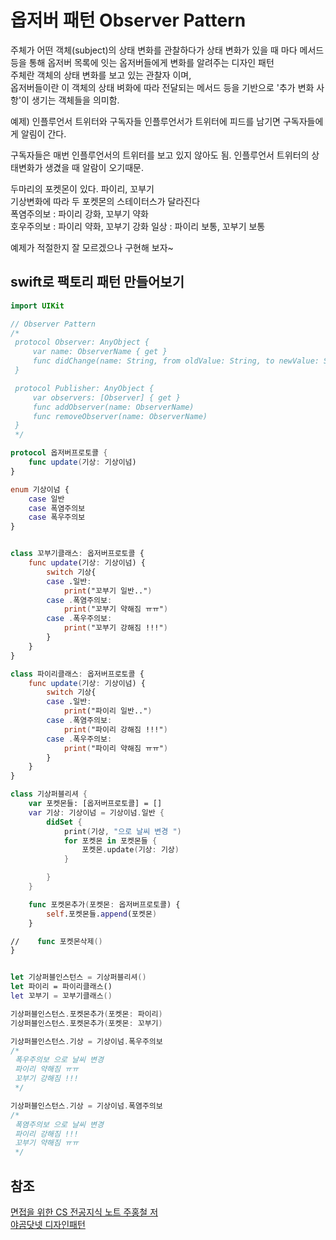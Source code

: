 # 옵저버 패턴 Observer Pattern

주체가 어떤 객체(subject)의 상태 변화를 관찰하다가 상태 변화가 있을 때 마다 메서드 등을 통해 옵저버 목록에 잇는 옵저버들에게 변화를 알려주는 디자인 패턴  
주체란 객체의 상태 변화를 보고 있는 관찰자 이며,  
옵저버들이란 이 객체의 상태 벼화에 따라 전달되는 메서드 등을 기반으로 '추가 변화 사항'이 생기는 객체들을 의미함.  

예제) 
인플루언서 트위터와 구독자들 
인플루언서가 트위터에 피드를 남기면 구독자들에게 알림이 간다. 

구독자들은 매번 인플루언서의 트위터를 보고 있지 않아도 됨. 인플루언서 트위터의 상태변화가 생겼을 때 알람이 오기때문. 


두마리의 포켓몬이 있다. 
파이리, 꼬부기  
기상변화에 따라 두 포켓몬의 스테이터스가 달라진다  
폭염주의보 : 파이리 강화, 꼬부기 약화  
호우주의보 : 파이리 약화, 꼬부기 강화
일상 : 파이리 보통, 꼬부기 보통

예제가 적절한지 잘 모르겠으나 구현해 보자~ 

## swift로 팩토리 패턴 만들어보기

```swift
import UIKit

// Observer Pattern
/*
 protocol Observer: AnyObject {
     var name: ObserverName { get }
     func didChange(name: String, from oldValue: String, to newValue: String)
 }

 protocol Publisher: AnyObject {
     var observers: [Observer] { get }
     func addObserver(name: ObserverName)
     func removeObserver(name: ObserverName)
 }
 */

protocol 옵저버프로토콜 {
    func update(기상: 기상이넘)
}

enum 기상이넘 {
    case 일반
    case 폭염주의보
    case 폭우주의보
}


class 꼬부기클래스: 옵저버프로토콜 {
    func update(기상: 기상이넘) {
        switch 기상{
        case .일반:
            print("꼬부기 일반..")
        case .폭염주의보:
            print("꼬부기 약해짐 ㅠㅠ")
        case .폭우주의보:
            print("꼬부기 강해짐 !!!")
        }
    }
}

class 파이리클래스: 옵저버프로토콜 {
    func update(기상: 기상이넘) {
        switch 기상{
        case .일반:
            print("파이리 일반..")
        case .폭염주의보:
            print("파이리 강해짐 !!!")
        case .폭우주의보:
            print("파이리 약해짐 ㅠㅠ")
        }
    }
}

class 기상퍼블리셔 {
    var 포켓몬들: [옵저버프로토콜] = []
    var 기상: 기상이넘 = 기상이넘.일반 {
        didSet {
            print(기상, "으로 날씨 변경 ")
            for 포켓몬 in 포켓몬들 {
                포켓몬.update(기상: 기상)
            }

        }
    }

    func 포켓몬추가(포켓몬: 옵저버프로토콜) {
        self.포켓몬들.append(포켓몬)
    }

//    func 포켓몬삭제()
}


let 기상퍼블인스턴스 = 기상퍼블리셔()
let 파이리 = 파이리클래스()
let 꼬부기 = 꼬부기클래스()

기상퍼블인스턴스.포켓몬추가(포켓몬: 파이리)
기상퍼블인스턴스.포켓몬추가(포켓몬: 꼬부기)

기상퍼블인스턴스.기상 = 기상이넘.폭우주의보
/*
 폭우주의보 으로 날씨 변경
 파이리 약해짐 ㅠㅠ
 꼬부기 강해짐 !!!
 */

기상퍼블인스턴스.기상 = 기상이넘.폭염주의보
/*
 폭염주의보 으로 날씨 변경
 파이리 강해짐 !!!
 꼬부기 약해짐 ㅠㅠ
 */


```



## 참조

[면접을 위한 CS 전공지식 노트 주홍철 저](https://github.com/gyoogle/tech-interview-for-developer)  
[야곰닷넷 디자인패턴](https://yagom.net/courses/design-pattern-in-swift/)
